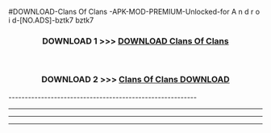 #DOWNLOAD-Clans Of Clans -APK-MOD-PREMIUM-Unlocked-for A n d r o i d-[NO.ADS]-bztk7 bztk7 



<div align="center">

<h3>DOWNLOAD 1 >>> <a href="https://t.co/FKmqrqFo6t??judul=Clans Of Clans ">DOWNLOAD Clans Of Clans </a></h3><br>

<h3>DOWNLOAD 2 >>> <a href="https://t.co/FKmqrqFo6t??judul=Clans Of Clans ">Clans Of Clans  DOWNLOAD </a></h3>

</div>
----------------------------------------------------------

----------------------------------------------------------

----------------------------------------------------------

----------------------------------------------------------



